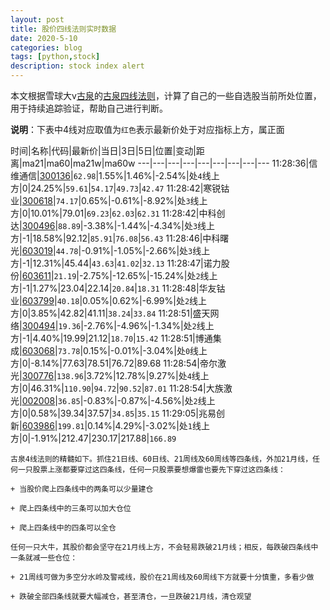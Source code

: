 ```yaml
---
layout: post
title: 股价四线法则实时数据
date: 2020-5-10
categories: blog
tags: [python,stock]
description: stock index alert
---
```



本文根据雪球大v[古泉](https://xueqiu.com/u/7148646888)的[古泉四线法则](https://xueqiu.com/7148646888/130498192)，计算了自己的一些自选股当前所处位置，用于持续追踪验证，帮助自己进行判断。

**说明**：下表中4线对应取值为`红色`表示最新价处于对应指标上方，属正面

时间|名称|代码|最新价|当日|3日|5日|位置|变动|距离|ma21|ma60|ma21w|ma60w
---|---|---|---|---|---|---|---|---
11:28:36|信维通信|[300136](https://xueqiu.com/S/SZ300136)|`62.98`|1.55%|1.46%|-2.54%|处`4`线上方|0|24.25%|`59.61`|`54.17`|`49.73`|`42.47`
11:28:42|寒锐钴业|[300618](https://xueqiu.com/S/SZ300618)|`74.17`|0.65%|-0.61%|-8.92%|处`3`线上方|0|10.01%|79.01|`69.23`|`62.03`|`62.31`
11:28:42|中科创达|[300496](https://xueqiu.com/S/SZ300496)|`88.89`|-3.38%|-1.44%|-4.34%|处`3`线上方|-1|18.58%|92.12|`85.91`|`76.08`|`56.43`
11:28:46|中科曙光|[603019](https://xueqiu.com/S/SH603019)|`44.78`|-0.91%|-1.05%|-2.66%|处`3`线上方|-1|12.31%|45.44|`43.63`|`41.02`|`32.13`
11:28:47|诺力股份|[603611](https://xueqiu.com/S/SH603611)|`21.19`|-2.75%|-12.65%|-15.24%|处`2`线上方|-1|1.27%|23.04|22.14|`20.84`|`18.31`
11:28:48|华友钴业|[603799](https://xueqiu.com/S/SH603799)|`40.18`|0.05%|0.62%|-6.99%|处`2`线上方|0|3.85%|42.82|41.11|`38.24`|`33.84`
11:28:51|盛天网络|[300494](https://xueqiu.com/S/SZ300494)|`19.36`|-2.76%|-4.96%|-1.34%|处`2`线上方|-1|4.40%|19.99|21.12|`18.70`|`15.42`
11:28:51|博通集成|[603068](https://xueqiu.com/S/SH603068)|`73.78`|0.15%|-0.01%|-3.04%|处`0`线上方|0|-8.14%|77.63|78.51|76.72|89.68
11:28:54|帝尔激光|[300776](https://xueqiu.com/S/SZ300776)|`138.96`|3.72%|12.78%|9.27%|处`4`线上方|0|46.31%|`110.90`|`94.72`|`90.52`|`87.01`
11:28:54|大族激光|[002008](https://xueqiu.com/S/SZ002008)|`36.85`|-0.83%|-0.87%|-4.56%|处`2`线上方|0|0.58%|39.34|37.57|`34.85`|`35.15`
11:29:05|兆易创新|[603986](https://xueqiu.com/S/SH603986)|`199.81`|0.14%|4.29%|-3.02%|处`1`线上方|0|-1.91%|212.47|230.17|217.88|`166.89`

```
古泉4线法则的精髓如下。抓住21日线、60日线、21周线及60周线等四条线，外加21月线，任何一只股票上涨都要穿过这四条线，任何一只股票要想爆雷也要先下穿过这四条线：

+ 当股价爬上四条线中的两条可以少量建仓

+ 爬上四条线中的三条可以加大仓位

+ 爬上四条线中的四条可以全仓

任何一只大牛，其股价都会坚守在21月线上方，不会轻易跌破21月线；相反，每跌破四条线中一条就减一些仓位：

+ 21周线可做为多空分水岭及警戒线，股价在21周线及60周线下方就要十分慎重，多看少做

+ 跌破全部四条线就要大幅减仓，甚至清仓，一旦跌破21月线，清仓观望
```